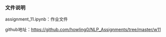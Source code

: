 ### 文件说明

assignment_11.ipynb：作业文件

github地址：<https://github.com/howling0/NLP_Assignments/tree/master/w11>

